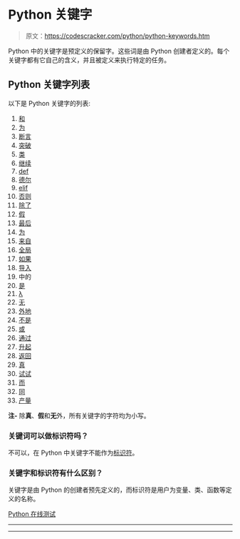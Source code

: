 # Python 关键字

> 原文：<https://codescracker.com/python/python-keywords.htm>

Python 中的关键字是预定义的保留字。这些词是由 Python 创建者定义的。每个关键字都有它自己的含义，并且被定义来执行特定的任务。

## Python 关键字列表

以下是 Python 关键字的列表:

1.  [和](/python/python-and-keyword.htm)
2.  [为](/python/python-as-keyword.htm)
3.  [断言](/python/python-assert-keyword.htm)
4.  [突破](/python/python-break-statement.htm)
5.  [类](/python/python-classes-objects.htm)
6.  [继续](/python/python-continue-statement.htm)
7.  [def](/python/python-functions.htm)
8.  [德尔](/python/python-del-keyword.htm)
9.  [elif](/python/python-if-else-elif-statements.htm)
10.  [否则](/python/python-if-else-elif-statements.htm)
11.  [除了](/python/python-exceptions.htm)
12.  [假](/python/python-false-keyword.htm)
13.  [最后](/python/python-exceptions.htm)
14.  [为](/python/python-for-loop.htm)
15.  [来自](/python/python-from-keyword.htm)
16.  [全局](/python/python-variable-scope.htm)
17.  [如果](/python/python-if-else-elif-statements.htm)
18.  [导入](/python/python-import-statement.htm)
19.  中的
20.  [是](/python/python-is-keyword.htm)
21.  [λ](/python/python-lambda-keyword.htm)
22.  [无](/python/python-none-keyword.htm)
23.  [外地](/python/python-variable-scope.htm)
24.  [不是](/python/python-not-keyword.htm)
25.  [或](/python/python-or-keyword.htm)
26.  [通过](/python/python-pass-statement.htm)
27.  [升起](/python/python-exceptions.htm)
28.  [返回](/python/python-return-keyword.htm)
29.  [真](/python/python-true-keyword.htm)
30.  [试试](/python/python-exceptions.htm)
31.  [而](/python/python-while-loop.htm)
32.  [同](/python/python-with-keyword.htm)
33.  [产量](/python/python-yield-keyword.htm)

**注-** 除**真**、**假**和**无**外，所有关键字的字符均为小写。

### 关键词可以做标识符吗？

不可以，在 Python 中关键字不能作为[标识符](/python/python-identifiers.htm)。

### 关键字和标识符有什么区别？

关键字是由 Python 的创建者预先定义的，而标识符是用户为变量、类、函数等定义的名称。

[Python 在线测试](/exam/showtest.php?subid=10)

* * *

* * *
